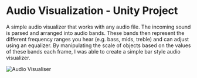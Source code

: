 # Audio Visualization - Unity Project

A simple audio visualizer that works with any audio file. The incoming sound is parsed and arranged into audio bands. These bands then represent the different frequency ranges you hear (e.g. bass, mids, treble) and can adjust using an equalizer. By manipulating the scale of objects based on the values of these bands each frame, I was able to create a simple bar style audio visualizer.

<img src="https://jacpro.github.io/images/Visualiser.png" title="Audio Visualiser"></img>

